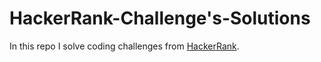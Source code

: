 # HackerRank-Challenge's-Solutions
In this repo I solve coding challenges from [HackerRank](https://www.hackerrank.com/dashboard).
